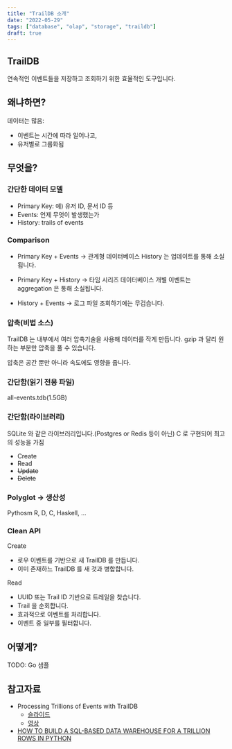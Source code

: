 ```yaml
---
title: "TrailDB 소개"
date: "2022-05-29"
tags: ["database", "olap", "storage", "traildb"]
draft: true
---
```


## TrailDB

연속적인 이벤트들을 저장하고 조회하기 위한 효율적인 도구입니다.

## 왜냐하면?

데이터는 많음:
- 이벤트는 시간에 따라 일어나고,
- 유저별로 그룹화됨

## 무엇을?

### 간단한 데이터 모델

- Primary Key: 예) 유저 ID, 문서 ID 등
- Events: 언제 무엇이 발생했는가
- History: trails of events

### Comparison

- Primary Key + Events -> 관계형 데이터베이스
History 는 업데이트를 통해 소실됩니다.

- Primary Key + History -> 타임 시리즈 데이터베이스
개별 이벤트는 aggregation 은 통해 소실됩니다.

- History + Events -> 로그 파일
조회하기에는 무겁습니다.

### 압축(비법 소스)

TrailDB 는 내부에서 여러 압축기술을 사용해 데이터를 작게 만듭니다.
gzip 과 달리 원하는 부분만 압축을 풀 수 있습니다.

압축은 공간 뿐만 아니라 속도에도 영향을 줍니다.

### 간단함(읽기 전용 파일)

all-events.tdb(1.5GB)

### 간단함(라이브러리)

SQLite 와 같은 라이브러리입니다.(Postgres or Redis 등이 아닌)
C 로 구현되어 최고의 성능을 가짐

- Create
- Read
- ~~Update~~
- ~~Delete~~

### Polyglot -> 생산성

Pythosm R, D, C, Haskell, ...

### Clean API

Create

- 로우 이벤트를 기반으로 새 TrailDB 를 만듭니다.
- 이미 존재하느 TrailDB 를 새 것과 병합합니다.

Read

- UUID 또는 Trail ID 기반으로 트레일을 찾습니다.
- Trail 을 순회합니다.
- 효과적으로 이벤트를 처리합니다.
- 이벤트 중 일부를 필터합니다.

## 어떻게?

TODO: Go 샘플

## 참고자료

- Processing Trillions of Events with TrailDB
	- [슬라이드](https://slides.com/villetuulos/sf-data-mining-july-2016-traildb)
	- [영상](https://youtu.be/qK43uLbnFtg)
- [HOW TO BUILD A SQL-BASED DATA WAREHOUSE FOR A TRILLION ROWS IN PYTHON](http://tuulos.github.io/pydata-2014/#/)